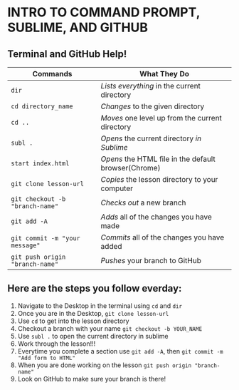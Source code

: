 # INTRO TO COMMAND PROMPT, SUBLIME, AND GITHUB

## Terminal and GitHub Help!
| Commands                          |      What They Do                                     |
|-----------------------------------|-------------------------------------------------------|
| `dir`                             | *Lists everything* in the current directory           |
| `cd directory_name`               | *Changes* to the given directory                      |
| `cd ..`                           | *Moves* one level up from the current directory       |
| `subl .`                          | *Opens* the current directory *in Sublime*            |
| `start index.html`                | *Opens* the HTML file in the default browser(Chrome)  |
| `git clone lesson-url`            | *Copies* the lesson directory to your computer        |
| `git checkout -b "branch-name"`   | *Checks out* a new branch                             |
| `git add -A`                      | *Adds* all of the changes you have made               |
| `git commit -m "your message"`    | *Commits* all of the changes you have added           |
| `git push origin "branch-name"`   | *Pushes* your branch to GitHub                        |



## Here are the steps you follow everday:
1) Navigate to the Desktop in the terminal using `cd` and `dir`
2) Once you are in the Desktop, `git clone lesson-url`
3) Use `cd` to get into the lesson directory
4) Checkout a branch with your name `git checkout -b YOUR_NAME`
5) Use `subl .` to open the current directory in sublime
6) Work through the lesson!!!
7) Everytime you complete a section use `git add -A`, then `git commit -m "Add form to HTML"`
8) When you are done working on the lesson `git push origin "branch-name"`
9) Look on GitHub to make sure your branch is there!